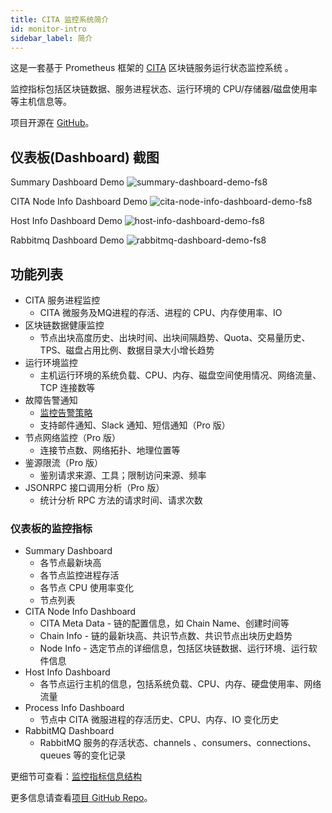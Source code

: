 ```yaml
---
title: CITA 监控系统简介
id: monitor-intro
sidebar_label: 简介
---
```


这是一套基于 Prometheus 框架的 [CITA](https://github.com/citahub/cita) 区块链服务运行状态监控系统 。

监控指标包括区块链数据、服务进程状态、运行环境的 CPU/存储器/磁盘使用率等主机信息等。

项目开源在 [GitHub](https://github.com/citahub/cita-monitor)。

## 仪表板(Dashboard) 截图

Summary Dashboard Demo ![summary-dashboard-demo-fs8](https://user-images.githubusercontent.com/71397/57682153-b9a5c700-7663-11e9-93c6-a29758e7d3a1.png)

CITA Node Info Dashboard Demo ![cita-node-info-dashboard-demo-fs8](https://user-images.githubusercontent.com/71397/57681838-15bc1b80-7663-11e9-91b4-202c306a0f3b.png)

Host Info Dashboard Demo ![host-info-dashboard-demo-fs8](https://user-images.githubusercontent.com/71397/57681906-3ab08e80-7663-11e9-9229-76b85c0eaaa4.png)

Rabbitmq Dashboard Demo ![rabbitmq-dashboard-demo-fs8](https://user-images.githubusercontent.com/71397/57682140-b0b4f580-7663-11e9-8db0-c4e2a0e29606.png)

## 功能列表

* CITA 服务进程监控 
  * CITA 微服务及MQ进程的存活、进程的 CPU、内存使用率、IO
* 区块链数据健康监控 
  * 节点出块高度历史、出块时间、出块间隔趋势、Quota、交易量历史、TPS、磁盘占用比例、数据目录大小增长趋势
* 运行环境监控 
  * 主机运行环境的系统负载、CPU、内存、磁盘空间使用情况、网络流量、TCP 连接数等
* 故障告警通知 
  * [监控告警策略](https://github.com/citahub/cita-monitor/blob/master/docs/alert_strategies.md)
  * 支持邮件通知、Slack 通知、短信通知（Pro 版）
* 节点网络监控（Pro 版） 
  * 连接节点数、网络拓扑、地理位置等
* 鉴源限流（Pro 版） 
  * 鉴别请求来源、工具；限制访问来源、频率
* JSONRPC 接口调用分析（Pro 版） 
  * 统计分析 RPC 方法的请求时间、请求次数

### 仪表板的监控指标

* Summary Dashboard 
  * 各节点最新块高
  * 各节点监控进程存活
  * 各节点 CPU 使用率变化
  * 节点列表
* CITA Node Info Dashboard 
  * CITA Meta Data - 链的配置信息，如 Chain Name、创建时间等
  * Chain Info - 链的最新块高、共识节点数、共识节点出块历史趋势
  * Node Info - 选定节点的详细信息，包括区块链数据、运行环境、运行软件信息
* Host Info Dashboard 
  * 各节点运行主机的信息，包括系统负载、CPU、内存、硬盘使用率、网络流量
* Process Info Dashboard 
  * 节点中 CITA 微服进程的存活历史、CPU、内存、IO 变化历史
* RabbitMQ Dashboard 
  * RabbitMQ 服务的存活状态、channels 、consumers、connections、queues 等的变化记录

更细节可查看：[监控指标信息结构](https://github.com/citahub/cita-monitor/tree/master/docs/information_architecture.md)

更多信息请查看[项目 GitHub Repo](https://github.com/citahub/cita-monitor)。
